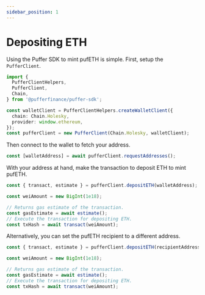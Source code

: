 ```yaml
---
sidebar_position: 1
---
```


# Depositing ETH

Using the Puffer SDK to mint pufETH is simple. First, setup the `PufferClient`.

```ts
import {
  PufferClientHelpers,
  PufferClient,
  Chain,
} from '@pufferfinance/puffer-sdk';

const walletClient = PufferClientHelpers.createWalletClient({
  chain: Chain.Holesky,
  provider: window.ethereum,
});
const pufferClient = new PufferClient(Chain.Holesky, walletClient);
```

Then connect to the wallet to fetch your address.

```ts
const [walletAddress] = await pufferClient.requestAddresses();
```

With your address at hand, make the transaction to deposit ETH to mint pufETH.

```ts
const { transact, estimate } = pufferClient.depositETH(walletAddress);

const weiAmount = new BigInt(1e18);

// Returns gas estimate of the transaction.
const gasEstimate = await estimate();
// Execute the transaction for depositing ETH.
const txHash = await transact(weiAmount);
```

Alternatively, you can set the pufETH recipient to a different address.

```ts
const { transact, estimate } = pufferClient.depositETH(recipientAddress);

const weiAmount = new BigInt(1e18);

// Returns gas estimate of the transaction.
const gasEstimate = await estimate();
// Execute the transaction for depositing ETH.
const txHash = await transact(weiAmount);
```
